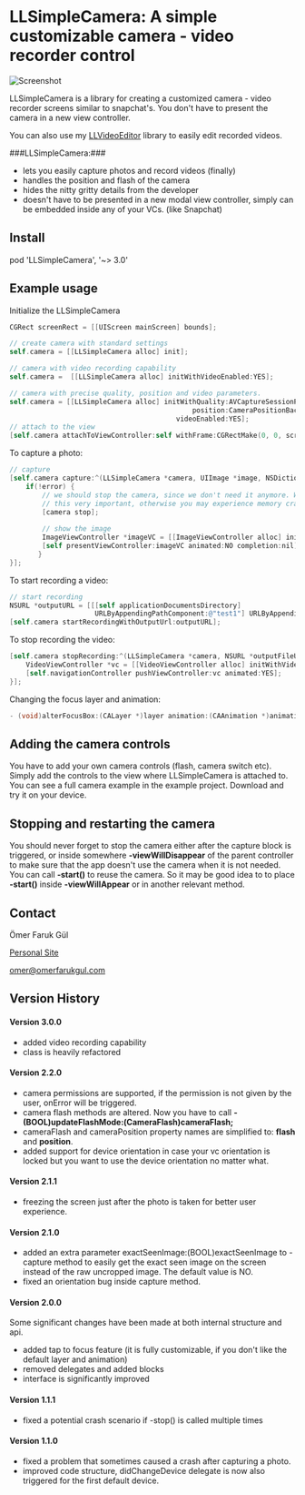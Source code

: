 # LLSimpleCamera: A simple customizable camera - video recorder control

![Screenshot](https://raw.githubusercontent.com/omergul123/LLSimpleCamera/master/screenshot.png)

LLSimpleCamera is a library for creating a customized camera - video recorder screens similar to snapchat's. You don't have to present the camera in a new view controller.

You can also use my [LLVideoEditor][1] library to easily edit recorded videos.

###LLSimpleCamera:###
* lets you easily capture photos and record videos (finally)
* handles the position and flash of the camera
* hides the nitty gritty details from the developer
* doesn't have to be presented in a new modal view controller, simply can be embedded inside any of your VCs. (like Snapchat)

## Install

pod 'LLSimpleCamera', '~> 3.0'

## Example usage

Initialize the LLSimpleCamera
```objective-c
CGRect screenRect = [[UIScreen mainScreen] bounds];

// create camera with standard settings
self.camera = [[LLSimpleCamera alloc] init];

// camera with video recording capability
self.camera =  [[LLSimpleCamera alloc] initWithVideoEnabled:YES];

// camera with precise quality, position and video parameters.
self.camera = [[LLSimpleCamera alloc] initWithQuality:AVCaptureSessionPresetHigh
                                             position:CameraPositionBack
                                         videoEnabled:YES];
// attach to the view
[self.camera attachToViewController:self withFrame:CGRectMake(0, 0, screenRect.size.width, screenRect.size.height)];

```

To capture a photo:
```objective-c
// capture
[self.camera capture:^(LLSimpleCamera *camera, UIImage *image, NSDictionary *metadata, NSError *error) {
    if(!error) {    
        // we should stop the camera, since we don't need it anymore. We will open a new vc.
        // this very important, otherwise you may experience memory crashes
        [camera stop];
            
        // show the image
        ImageViewController *imageVC = [[ImageViewController alloc] initWithImage:image];
        [self presentViewController:imageVC animated:NO completion:nil];
       }
}];
```

To start recording a video:
```objective-c
// start recording
NSURL *outputURL = [[[self applicationDocumentsDirectory]
                     URLByAppendingPathComponent:@"test1"] URLByAppendingPathExtension:@"mov"];
[self.camera startRecordingWithOutputUrl:outputURL];
```

To stop recording the video:
```objective-c
[self.camera stopRecording:^(LLSimpleCamera *camera, NSURL *outputFileUrl, NSError *error) {
    VideoViewController *vc = [[VideoViewController alloc] initWithVideoUrl:outputFileUrl];
    [self.navigationController pushViewController:vc animated:YES];
}];
```

Changing the focus layer and animation:
```objective-c
- (void)alterFocusBox:(CALayer *)layer animation:(CAAnimation *)animation;
```

## Adding the camera controls

You have to add your own camera controls (flash, camera switch etc). Simply add the controls to the view where LLSimpleCamera is attached to. You can see a full camera example in the example project. Download and try it on your device.

## Stopping and restarting the camera

You should never forget to stop the camera either after the capture block is triggered, or inside somewhere **-viewWillDisappear** of the parent controller to make sure that the app doesn't use the camera when it is not needed. You can call **-start()** to reuse the camera. So it may be good idea to to place **-start()** inside **-viewWillAppear** or in another relevant method.

## Contact

Ömer Faruk Gül

[Personal Site][2]

omer@omerfarukgul.com

## Version History

#### Version 3.0.0
 - added video recording capability
 - class is heavily refactored 

#### Version 2.2.0
- camera permissions are supported, if the permission is not given by the user, onError will be triggered.
- camera flash methods are altered. Now you have to call **- (BOOL)updateFlashMode:(CameraFlash)cameraFlash;**
- cameraFlash and cameraPosition property names are simplified to: **flash** and **position**.
- added support for device orientation in case your vc orientation is locked but you want to use the device orientation no matter what.

#### Version 2.1.1
- freezing the screen just after the photo is taken for better user experience.

#### Version 2.1.0
- added an extra parameter exactSeenImage:(BOOL)exactSeenImage to -capture method to easily get the exact seen image on the screen instead of the raw uncropped image. The default value is NO.
- fixed an orientation bug inside capture method.

#### Version 2.0.0
Some significant changes have been made at both internal structure and  api.
- added tap to focus feature (it is fully customizable, if you don't like the default layer and animation)
- removed delegates and added blocks
- interface is significantly improved

#### Version 1.1.1
- fixed a potential crash scenario if -stop() is called multiple times

#### Version 1.1.0
- fixed a problem that sometimes caused a crash after capturing a photo.
- improved code structure, didChangeDevice delegate is now also triggered for the first default device.

[1]: http://github.com/omergul123/LLVideoEditor
[2]: http://omerfarukgul.com
